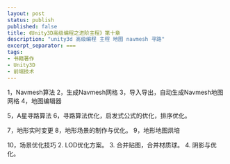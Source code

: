 ```yaml
---
layout: post
status: publish
published: false
title: 《Unity3D高级编程之进阶主程》第十章
description: "unity3d 高级编程 主程 地图 navmesh 寻路"
excerpt_separator: ===
tags:
- 书籍著作
- Unity3D
- 前端技术
---
```





1，Navmesh算法
2，生成Navmesh网格
3，导入导出，自动生成Navmesh地图网格
4，地图编辑器

5，A星寻路算法
6，寻路算法优化，启发式公式的优化，排序优化。

7，地形实时变更
8，地形场景的制作与优化。
9，地形地图烘培

10，场景优化技巧
	2.	LOD优化方案。
	3.	合并贴图，合并材质球。
	4.	阴影与优化。

